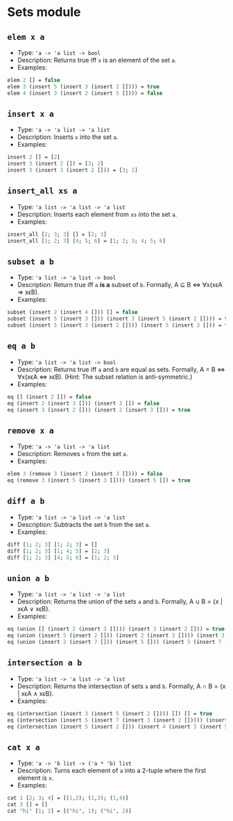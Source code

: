 
# Sets module

## `elem x a`

- Type: `'a -> 'a list -> bool`
- Description: Returns true iff `x` is an element of the set `a`.
- Examples:
```ocaml
elem 2 [] = false
elem 3 (insert 5 (insert 3 (insert 2 []))) = true
elem 4 (insert 3 (insert 2 (insert 5 []))) = false
```

## `insert x a`

- Type: `'a -> 'a list -> 'a list`
- Description: Inserts `x` into the set `a`.
- Examples:
```ocaml
insert 2 [] = [2]
insert 3 (insert 2 []) = [3; 2]
insert 3 (insert 3 (insert 2 [])) = [3; 2]
```

## `insert_all xs a`

- Type: `'a list -> 'a list -> 'a list`
- Description: Inserts each element from `xs` into the set `a`.
- Examples:
```ocaml
insert_all [2; 3; 3] [] = [2; 3]
insert_all [1; 2; 3] [4; 5; 6] = [1; 2; 3; 4; 5; 6]
```

## `subset a b`

- Type: `'a list -> 'a list -> bool`
- Description: Return true iff `a` **is a** subset of `b`. Formally, A ⊆ B ⇔ ∀x(xϵA ⇒ xϵB).
- Examples:
```ocaml
subset (insert 2 (insert 4 [])) [] = false
subset (insert 5 (insert 3 [])) (insert 3 (insert 5 (insert 2 []))) = true
subset (insert 5 (insert 3 (insert 2 []))) (insert 5 (insert 3 [])) = false
```

## `eq a b`

- Type: `'a list -> 'a list -> bool`
- Description: Returns true iff `a` and `b` are equal as sets. Formally, A = B ⇔ ∀x(xϵA ⇔ xϵB). (Hint: The subset relation is anti-symmetric.)
- Examples:
```ocaml
eq [] (insert 2 []) = false
eq (insert 2 (insert 3 [])) (insert 3 []) = false
eq (insert 3 (insert 2 [])) (insert 2 (insert 3 [])) = true
```

## `remove x a`

- Type: `'a -> 'a list -> 'a list`
- Description: Removes `x` from the set `a`.
- Examples:
```ocaml
elem 3 (remove 3 (insert 2 (insert 3 []))) = false
eq (remove 3 (insert 5 (insert 3 []))) (insert 5 []) = true
```

## `diff a b`

- Type: `'a list -> 'a list -> 'a list`
- Description: Subtracts the set `b` from the set `a`.
- Examples:
```ocaml
diff [1; 2; 3] [1; 2; 3] = []
diff [1; 2; 3] [1; 4; 5] = [2; 3]
diff [1; 2; 3] [4; 5; 6] = [1; 2; 3]
```

## `union a b`

- Type: `'a list -> 'a list -> 'a list`
- Description: Returns the union of the sets `a` and `b`. Formally, A ∪ B = {x | xϵA ∨ xϵB}.
- Examples:
```ocaml
eq (union [] (insert 2 (insert 3 []))) (insert 3 (insert 2 [])) = true
eq (union (insert 5 (insert 2 [])) (insert 2 (insert 3 []))) (insert 3 (insert 2 (insert 5 []))) = true
eq (union (insert 2 (insert 7 [])) (insert 5 [])) (insert 5 (insert 7 (insert 2 []))) = true
```

## `intersection a b`

- Type: `'a list -> 'a list -> 'a list`
- Description: Returns the intersection of sets `a` and `b`. Formally, A ∩ B = {x | xϵA ∧ xϵB}.
- Examples:
```ocaml
eq (intersection (insert 3 (insert 5 (insert 2 []))) []) [] = true
eq (intersection (insert 5 (insert 7 (insert 3 (insert 2 [])))) (insert 6 (insert 4 []))) [] = true
eq (intersection (insert 5 (insert 2 [])) (insert 4 (insert 3 (insert 5 [])))) (insert 5 []) = true
```

## `cat x a`

- Type: `'a -> 'b list -> ('a * 'b) list`
- Description: Turns each element of `a` into a 2-tuple where the first element is `x`.
- Examples:
```ocaml
cat 1 [2; 3; 4] = [(1,2); (1,3); (1,4)]
cat 3 [] = []
cat "hi" [1; 2] = [("hi", 1); ("hi", 2)]
```